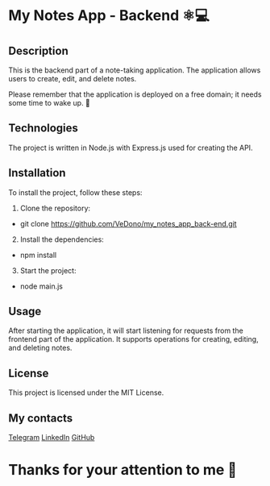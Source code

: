 # My Notes App - Backend ⚛️💻

## Description

This is the backend part of a note-taking application. The application allows users to create, edit, and delete notes.

Please remember that the application is deployed on a free domain; it needs some time to wake up. 👀

## Technologies

The project is written in Node.js with Express.js used for creating the API.

## Installation

To install the project, follow these steps:

1. Clone the repository:
 - git clone https://github.com/VeDono/my_notes_app_back-end.git

2. Install the dependencies:
 - npm install

3. Start the project:
 - node main.js

## Usage

After starting the application, it will start listening for requests from the frontend part of the application. It supports operations for creating, editing, and deleting notes.

## License

This project is licensed under the MIT License.

## My contacts

[Telegram](https://t.me/VeDono)
[LinkedIn](https://www.linkedin.com/in/sergey-emelyanov-18082b27a/)
[GitHub](https://github.com/VeDono)

# Thanks for your attention to me 🤝
